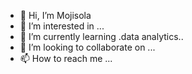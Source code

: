 - 👋 Hi, I’m Mojisola
- 👀 I’m interested in ...
- 🌱 I’m currently learning .data analytics..
- 💞️ I’m looking to collaborate on ...
- 📫 How to reach me ...

<!---
Mojisola1910/Mojisola1910 is a ✨ special ✨ repository because its `README.md` (this file) appears on your GitHub profile.
You can click the Preview link to take a look at your changes.
--->
